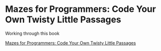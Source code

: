 # Mazes for Programmers: Code Your Own Twisty Little Passages

Working through this book

[Mazes for Programmers: Code Your Own Twisty Little Passages](https://www.amazon.com/Mazes-Programmers-Twisty-Little-Passages/dp/1680500554)
